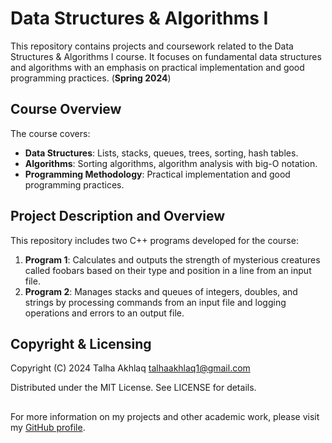 # Data Structures & Algorithms I

This repository contains projects and coursework related to the Data Structures & Algorithms I course. It focuses on fundamental data structures and algorithms with an emphasis on practical implementation and good programming practices. (**Spring 2024**)

## Course Overview

The course covers:

- **Data Structures**: Lists, stacks, queues, trees, sorting, hash tables.
- **Algorithms**: Sorting algorithms, algorithm analysis with big-O notation.
- **Programming Methodology**: Practical implementation and good programming practices.

## Project Description and Overview

This repository includes two C++ programs developed for the course:

1. **Program 1**: Calculates and outputs the strength of mysterious creatures called foobars based on their type and position in a line from an input file.
2. **Program 2**: Manages stacks and queues of integers, doubles, and strings by processing commands from an input file and logging operations and errors to an output file.

## Copyright & Licensing

Copyright (C) 2024 Talha Akhlaq <talhaakhlaq1@gmail.com>

Distributed under the MIT License. See LICENSE for details.
##

For more information on my projects and other academic work, please visit my [GitHub profile](https://github.com/TalhaAkhlaq).
